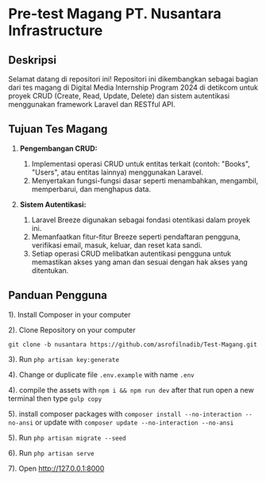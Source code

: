 # Pre-test Magang PT. Nusantara Infrastructure

## Deskripsi

Selamat datang di repositori ini! Repositori ini dikembangkan sebagai bagian dari tes magang di Digital Media Internship Program 2024 di detikcom untuk proyek CRUD (Create, Read, Update, Delete) dan sistem autentikasi menggunakan framework Laravel dan RESTful API.

## Tujuan Tes Magang

1. **Pengembangan CRUD:**
   1. Implementasi operasi CRUD untuk entitas terkait (contoh: "Books", "Users", atau entitas lainnya) menggunakan Laravel. 
   2. Menyertakan fungsi-fungsi dasar seperti menambahkan, mengambil, memperbarui, dan menghapus data.

2. **Sistem Autentikasi:**
   1. Laravel Breeze digunakan sebagai fondasi otentikasi dalam proyek ini. 
   2. Memanfaatkan fitur-fitur Breeze seperti pendaftaran pengguna, verifikasi email, masuk, keluar, dan reset kata sandi.
   3. Setiap operasi CRUD melibatkan autentikasi pengguna untuk memastikan akses yang aman dan sesuai dengan hak akses yang ditentukan.

## Panduan Pengguna

1). Install Composer in your computer

2). Clone Repository on your computer

```git clone -b nusantara https://github.com/asrofilnadib/Test-Magang.git```

3). Run ```php artisan key:generate```

4). Change or duplicate file ```.env.example``` with name ```.env```

4). compile the assets with ```npm i && npm run dev``` after that run open a new terminal then type ```gulp copy```

5). install composer packages with ```composer install --no-interaction --no-ansi```
or update with ```composer update --no-interaction --no-ansi```

5). Run ```php artisan migrate --seed```

6). Run ```php artisan serve```

7). Open http://127.0.0.1:8000

